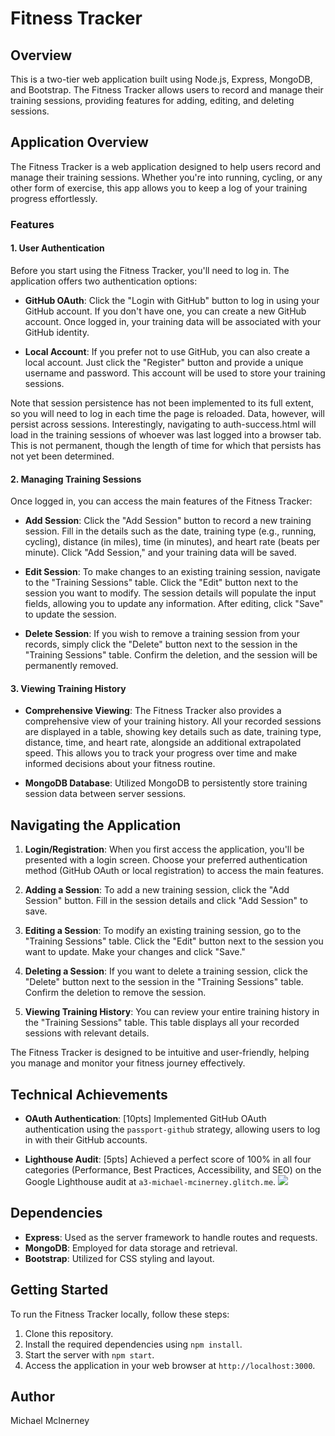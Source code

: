 # Fitness Tracker

## Overview

This is a two-tier web application built using Node.js, Express, MongoDB, and Bootstrap. The Fitness Tracker allows users to record and manage their training sessions, providing features for adding, editing, and deleting sessions.

## Application Overview

The Fitness Tracker is a web application designed to help users record and manage their training sessions. Whether you're into running, cycling, or any other form of exercise, this app allows you to keep a log of your training progress effortlessly.

### Features

#### 1. User Authentication

Before you start using the Fitness Tracker, you'll need to log in. The application offers two authentication options:

- **GitHub OAuth**: Click the "Login with GitHub" button to log in using your GitHub account. If you don't have one, you can create a new GitHub account. Once logged in, your training data will be associated with your GitHub identity.

- **Local Account**: If you prefer not to use GitHub, you can also create a local account. Just click the "Register" button and provide a unique username and password. This account will be used to store your training sessions.

Note that session persistence has not been implemented to its full extent, so you will need to log in each time the page is reloaded. Data, however, will persist across sessions. Interestingly, navigating to auth-success.html will load in the training sessions of whoever was last logged into a browser tab. This is not permanent, though the length of time for which that persists has not yet been determined.

#### 2. Managing Training Sessions

Once logged in, you can access the main features of the Fitness Tracker:

- **Add Session**: Click the "Add Session" button to record a new training session. Fill in the details such as the date, training type (e.g., running, cycling), distance (in miles), time (in minutes), and heart rate (beats per minute). Click "Add Session," and your training data will be saved.

- **Edit Session**: To make changes to an existing training session, navigate to the "Training Sessions" table. Click the "Edit" button next to the session you want to modify. The session details will populate the input fields, allowing you to update any information. After editing, click "Save" to update the session.

- **Delete Session**: If you wish to remove a training session from your records, simply click the "Delete" button next to the session in the "Training Sessions" table. Confirm the deletion, and the session will be permanently removed.

#### 3. Viewing Training History

- **Comprehensive Viewing**: The Fitness Tracker also provides a comprehensive view of your training history. All your recorded sessions are displayed in a table, showing key details such as date, training type, distance, time, and heart rate, alongside an additional extrapolated speed. This allows you to track your progress over time and make informed decisions about your fitness routine.

- **MongoDB Database**: Utilized MongoDB to persistently store training session data between server sessions.

## Navigating the Application

1. **Login/Registration**: When you first access the application, you'll be presented with a login screen. Choose your preferred authentication method (GitHub OAuth or local registration) to access the main features.

2. **Adding a Session**: To add a new training session, click the "Add Session" button. Fill in the session details and click "Add Session" to save.

3. **Editing a Session**: To modify an existing training session, go to the "Training Sessions" table. Click the "Edit" button next to the session you want to update. Make your changes and click "Save."

4. **Deleting a Session**: If you want to delete a training session, click the "Delete" button next to the session in the "Training Sessions" table. Confirm the deletion to remove the session.

5. **Viewing Training History**: You can review your entire training history in the "Training Sessions" table. This table displays all your recorded sessions with relevant details.

The Fitness Tracker is designed to be intuitive and user-friendly, helping you manage and monitor your fitness journey effectively.

## Technical Achievements

- **OAuth Authentication**: [10pts] Implemented GitHub OAuth authentication using the `passport-github` strategy, allowing users to log in with their GitHub accounts.

- **Lighthouse Audit**: [5pts] Achieved a perfect score of 100% in all four categories (Performance, Best Practices, Accessibility, and SEO) on the Google Lighthouse audit at `a3-michael-mcinerney.glitch.me`.
  <img src="https://cdn.glitch.global/daf8f679-ba70-4fad-b11d-79ef7fd13274/Screen%20Shot%202023-09-25%20at%2010.55.41%20AM.png?v=1695653764360">
## Dependencies

- **Express**: Used as the server framework to handle routes and requests.
- **MongoDB**: Employed for data storage and retrieval.
- **Bootstrap**: Utilized for CSS styling and layout.

## Getting Started

To run the Fitness Tracker locally, follow these steps:

1. Clone this repository.
2. Install the required dependencies using `npm install`.
3. Start the server with `npm start`.
4. Access the application in your web browser at `http://localhost:3000`.

## Author

Michael McInerney

